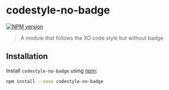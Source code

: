 # codestyle-no-badge

[![NPM version][npm-image]][npm-url]

> A module that follows the XO code style but without badge

## Installation

Install `codestyle-no-badge` using [npm](https://www.npmjs.com/):

```bash
npm install --save codestyle-no-badge
```

[npm-url]: https://npmjs.org/package/codestyle-no-badge
[npm-image]: https://badge.fury.io/js/codestyle-no-badge.svg
